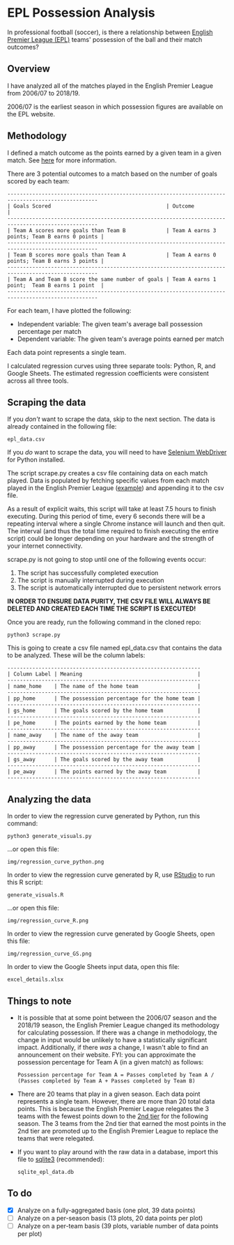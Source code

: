 # EPL Possession Analysis

In professional football (soccer), is there a relationship between [English Premier League (EPL)](https://www.premierleague.com) teams' possession of the ball and their match outcomes?

## Overview

I have analyzed all of the matches played in the English Premier League from 2006/07 to 2018/19.

2006/07 is the earliest season in which possession figures are available on the EPL website.

## Methodology

I defined a match outcome as the points earned by a given team in a given match. See [here](https://en.wikipedia.org/wiki/Premier_League#Competition_format) for more information.

There are 3 potential outcomes to a match based on the number of goals scored by each team:
```
---------------------------------------------------------------------------------------------------
| Goals Scored                                     | Outcome                                      |
---------------------------------------------------------------------------------------------------
| Team A scores more goals than Team B             | Team A earns 3 points; Team B earns 0 points |
---------------------------------------------------------------------------------------------------
| Team B scores more goals than Team A             | Team A earns 0 points; Team B earns 3 points |
---------------------------------------------------------------------------------------------------
| Team A and Team B score the same number of goals | Team A earns 1 point;  Team B earns 1 point  |
---------------------------------------------------------------------------------------------------
```

For each team, I have plotted the following:
- Independent variable: The given team's average ball possession percentage per match
- Dependent variable: The given team's average points earned per match

Each data point represents a single team.

I calculated regression curves using three separate tools: Python, R, and Google Sheets. The estimated regression coefficients were consistent across all three tools.

## Scraping the data

If you _don't_ want to scrape the data, skip to the next section. The data is already contained in the following file:
```
epl_data.csv
```

If you _do_ want to scrape the data, you will need to have [Selenium WebDriver](https://www.seleniumhq.org) for Python installed. 

The script scrape.py creates a csv file containing data on each match played. Data is populated by fetching specific values from each match played in the English Premier League ([example](https://www.premierleague.com/match/38687)) and appending it to the csv file.

As a result of explicit waits, this script will take at least 7.5 hours to finish executing. During this period of time, every 6 seconds there will be a repeating interval where a single Chrome instance will launch and then quit. The interval (and thus the total time required to finish executing the entire script) could be longer depending on your hardware and the strength of your internet connectivity.

scrape.py is not going to stop until one of the following events occur:
  1. The script has successfully completed execution
  2. The script is manually interrupted during execution
  3. The script is automatically interrupted due to persistent network errors
  
**IN ORDER TO ENSURE DATA PURITY, THE CSV FILE WILL ALWAYS BE DELETED AND CREATED EACH TIME THE SCRIPT IS EXECUTED!**

Once you are ready, run the following command in the cloned repo:
```
python3 scrape.py
```

This is going to create a csv file named epl_data.csv that contains the data to be analyzed. These will be the column labels:
```
--------------------------------------------------------------
| Column Label | Meaning                                     |
--------------------------------------------------------------
| name_home    | The name of the home team                   |
--------------------------------------------------------------
| pp_home      | The possession percentage for the home team |
--------------------------------------------------------------
| gs_home      | The goals scored by the home team           |
--------------------------------------------------------------
| pe_home      | The points earned by the home team          |
--------------------------------------------------------------
| name_away    | The name of the away team                   |
--------------------------------------------------------------
| pp_away      | The possession percentage for the away team |
--------------------------------------------------------------
| gs_away      | The goals scored by the away team           |
--------------------------------------------------------------
| pe_away      | The points earned by the away team          |
--------------------------------------------------------------
```

## Analyzing the data

In order to view the regression curve generated by Python, run this command:
```
python3 generate_visuals.py
```

...or open this file:
```
img/regression_curve_python.png
```

In order to view the regression curve generated by R, use [RStudio](https://rstudio.com) to run this R script:
```
generate_visuals.R
```

...or open this file:
```
img/regression_curve_R.png
```

In order to view the regression curve generated by Google Sheets, open this file:
```
img/regression_curve_GS.png
```

In order to view the Google Sheets input data, open this file:
```
excel_details.xlsx
```

## Things to note

- It is possible that at some point between the 2006/07 season and the 2018/19 season, the English Premier League changed its methodology for calculating possession. If there was a change in methodology, the change in input would be unlikely to have a statistically significant impact. Additionally, if there _was_ a change, I wasn't able to find an announcement on their website. FYI: you can approximate the possession percentage for Team A (in a given match) as follows:
  ```
  Possession percentage for Team A = Passes completed by Team A / (Passes completed by Team A + Passes completed by Team B)
  ```

- There are 20 teams that play in a given season. Each data point represents a single team. However, there are more than 20 total data points. This is because the English Premier League relegates the 3 teams with the fewest points down to the [2nd tier](https://www.efl.com) for the following season. The 3 teams from the 2nd tier that earned the most points in the 2nd tier are promoted up to the English Premier League to replace the teams that were relegated.

- If you want to play around with the raw data in a database, import this file to [sqlite3](https://www.sqlite.org/index.html) (recommended):
  ```
  sqlite_epl_data.db
  ```

## To do

- [x] Analyze on a fully-aggregated basis (one plot, 39 data points)
- [ ] Analyze on a per-season basis (13 plots, 20 data points per plot)
- [ ] Analyze on a per-team basis (39 plots, variable number of data points per plot)
